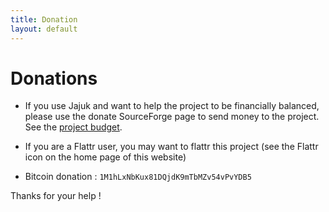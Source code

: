 ```yaml
---
title: Donation
layout: default
---
```


# Donations

* If you use Jajuk and want to help the project to be financially balanced, please use the donate SourceForge page to send money to the project. See the [project budget](/budget.html).

* If you are a Flattr user, you may want to flattr this project (see the Flattr icon on the home page of this website)

* Bitcoin donation : ``1M1hLxNbKux81DQjdK9mTbMZv54vPvYDB5`` 

Thanks for your help !